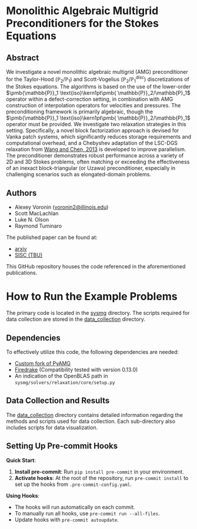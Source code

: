 # Monolithic Algebraic Multigrid Preconditioners for the Stokes Equations

## Abstract
We investigate a novel monolithic algebraic multigrid (AMG)
preconditioner for the Taylor-Hood ($\pmb{\mathbb{P}}_2/\mathbb{P}_1$) and Scott-Vogelius ($\pmb{\mathbb{P}}_2/\mathbb{P}_1^{disc}$) discretizations of the Stokes equations. The algorithms is based on the use of the lower-order
     $\pmb{\mathbb{P}}_1 \text{iso}\kern1pt\pmb{ \mathbb{P}}_2/\mathbb{P}_1$ operator within a defect-correction setting, in combination with
    AMG construction of
    interpolation operators for velocities and pressures. The 
    preconditioning framework is primarily algebraic, though the  $\pmb{\mathbb{P}}_1 \text{iso}\kern1pt\pmb{ \mathbb{P}}_2/\mathbb{P}_1$ 
    operator must be provided.
    We investigate two relaxation strategies in this setting.
    Specifically, a novel block factorization approach is devised for Vanka patch systems, which 
    significantly reduces storage requirements and computational overhead, and a Chebyshev
    adaptation of the LSC-DGS relaxation from [Wang and Chen, 2013](https://link.springer.com/article/10.1007/s10915-013-9684-1) is developed to improve parallelism.
The preconditioner demonstrates robust performance across a variety of 2D and 3D
Stokes problems, often matching or exceeding the effectiveness of an 
inexact block-triangular (or Uzawa) preconditioner,
especially in challenging scenarios such as elongated-domain problems.

## Authors
- Alexey Voronin (voronin2@illinois.edu)
- Scott MacLachlan
- Luke N. Olson
- Raymond Tuminaro

The published paper can be found at:
- [arxiv](https://arxiv.org/abs/2306.06795)
- [SISC (TBU)]()

This GitHub repository houses the code referenced in the aforementioned publications.

# How to Run the Example Problems

The primary code is located in the [sysmg](./sysmg/) directory. The scripts required for data collection are stored in the [data\_collection](./data_collection/) directory.

## Dependencies

To effectively utilize this code, the following dependencies are needed:
- [Custom fork of PyAMG](https://github.com/Alexey-Voronin/pyamg-1/tree/sysmg_krylov_accel)
- [Firedrake](https://www.firedrakeproject.org/) (Compatibility tested with version 0.13.0)
- An indication of the OpenBLAS path in `sysmg/solvers/relaxation/core/setup.py`

## Data Collection and Results

The [data\_collection](./data_collection/) directory contains detailed information regarding the methods and scripts used for data collection. Each sub-directory also includes scripts for data visualization.

## Setting Up Pre-commit Hooks

**Quick Start**:
1. **Install pre-commit**: Run `pip install pre-commit` in your environment.
2. **Activate hooks**: At the root of the repository, run `pre-commit install` to set up the hooks from `.pre-commit-config.yaml`.

**Using Hooks**:
- The hooks will run automatically on each commit.
- To manually run all hooks, use `pre-commit run --all-files`.
- Update hooks with `pre-commit autoupdate`.

